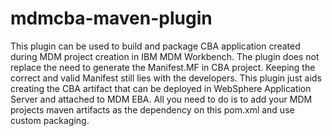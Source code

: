 # mdmcba-maven-plugin

This plugin can be used to build and package CBA application created during MDM project creation in IBM MDM Workbench. The plugin does not replace the need to generate the Manifest.MF in CBA project. Keeping the correct and valid Manifest still lies with the developers. This plugin just aids creating the CBA artifact that can be deployed in WebSphere Application Server and attached to MDM EBA. All you need to do is to add your MDM projects maven artifacts as the dependency on this pom.xml and use custom packaging.